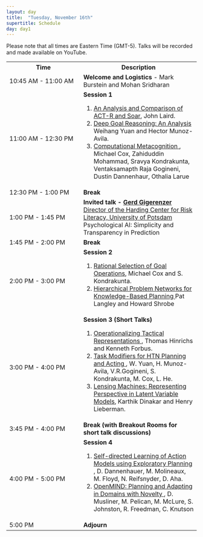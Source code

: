 ```yaml
---
layout: day
title:  "Tuesday, November 16th"
supertitle: Schedule
day: day1
---
```


Please note that all times are Eastern Time (GMT-5). Talks will be recorded
and made available on YouTube. 
<!-- You can watch the 
     [recorded talks](https://www.youtube.com/playlist?list=PL-1wKlUbAzGTjZjLcOduALuoZ3aupVSqe) for this day.  (FIX LINK) -->

<table>
<tr>
<th width=180px> Time </th>
<th> Description </th>
</tr>
<tr>
<td> <span class="schedtime"> 10:45 AM - 11:00 AM </span></td>
<td>  <b> Welcome and Logistics </b> - Mark Burstein and Mohan Sridharan </td>
</tr>

<tr>
  <td> <span class="schedtime"> 11:00 AM - 12:30 PM </span></td><td> <b> Session 1 </b>
<!-- ###### Chaired by TBD -->
  <ol>
   <li> <a href="/data/ACS2021_paper_6.pdf">An Analysis and Comparison of ACT-R and Soar</a>, John Laird. </li>
   <li> <a href="/data/ACS2021_paper_9.pdf">Deep Goal Reasoning: An Analysis </a> Weihang Yuan and Hector Munoz-Avila. </li>
   <li> <a href="/data/ACS2021_paper_1.pdf">Computational Metacognition </a>, Michael Cox, Zahiduddin Mohammad, Sravya
Kondrakunta, Ventaksamapth Raja Gogineni, Dustin Dannenhaur, Othalia Larue </li>
  </ol>
  </td>
</tr>
<tr>
  <td> <span class="schedtime"> 12:30 PM - 1:00 PM </span></td>
  <td>  <b> Break</b> </td>
</tr>
<tr>
  <td> <span class="schedtime"> 1:00 PM - 1:45 PM </span></td><td> 
<b>  Invited talk - <a href="/speakers/gerd_gigerenzer/"> Gerd
Gigerenzer</a> </b><br>
<a href="https://www.mpib-berlin.mpg.de/staff/gerd-gigerenzer">Director of
the Harding Center for Risk Literacy, University of Potsdam</a><br>
Psychological AI: Simplicity and Transparency in Prediction
  </td>
</tr>
<tr>
  <td> <span class="schedtime"> 1:45 PM - 2:00 PM </span></td>
  <td>  <b> Break</b> </td>
</tr>
<tr>
  <td> <span class="schedtime"> 2:00 PM - 3:00 PM </span></td><td> <b> Session 2 </b>
<!-- ###### Chaired by TBD -->
  <ol>
   <li> <a href="/data/ACS2021_paper_8.pdf">Rational Selection of Goal Operations</a>, Michael Cox and S. Kondrakunta. </li>
   <li> <a href="/data/ACS2021_paper_28.pdf">Hierarchical Problem Networks for Knowledge-Based Planning </a>Pat Langley and Howard Shrobe </li>
  </ol>
  </td>
</tr>

<tr>
  <td> <span class="schedtime"> 3:00 PM - 4:00 PM </span></td><td> <b> Session 3 (Short Talks)</b>
<!-- ###### Chaired by TBD -->
  <ol>
   <li> <a href="/data/ACS2021_paper_16.pdf">Operationalizing Tactical
  Representations </a>, Thomas Hinrichs and Kenneth Forbus.  </li>
   <li> <a href="/data/ACS2021_paper_18.pdf">Task Modifiers for HTN
  Planning and Acting </a>, W. Yuan, H. Munoz-Avila, V.R.Gogineni, S. Kondrakunta, M. Cox, L. He. </li>
   <li> <a href="/data/ACS2021_paper_10.pdf">Lensing Machines: Representing Perspective in Latent Variable Models</a>, Karthik Dinakar and Henry Lieberman. </li>
  </ol>
  </td>
</tr>

<tr>
  <td> <span class="schedtime"> 3:45 PM - 4:00 PM </span></td>
  <td>  <b> Break (with Breakout Rooms for short talk discussions) </b> </td>
</tr>

<tr>
  <td> <span class="schedtime"> 4:00 PM - 5:00 PM </span></td><td> <b> Session 4</b>
<!-- ###### Chaired by TBD -->
  <ol>
   <li> <a href="/data/ACS2021_paper_29.pdf">Self-directed Learning of
  Action Models using Exploratory Planning </a>, D. Dannenhauer, M. Molineaux, M. Floyd, N. Reifsnyder, D. Aha.  </li>
   <li> <a href="/data/ACS2021_paper_35.pdf">OpenMIND: Planning and
  Adapting in Domains with Novelty </a>,  D. Musliner, M. Pelican, M. McLure, S. Johnston, R. Freedman, C. Knutson</li>
  </ol>
  </td>
</tr>

<tr>
  <td> <span class="schedtime"> 5:00 PM </span></td>
  <td>  <b> Adjourn </b> </td>
</tr>

</table>
